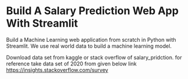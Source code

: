 # Build A Salary Prediction Web App With Streamlit

Build a Machine Learning web application from scratch in Python with Streamlit. We use real world data to build a machine learning model.

Download data set from kaggle or stack overflow of salary_pridction. for reference take data set of 2020 from given below link
https://insights.stackoverflow.com/survey
